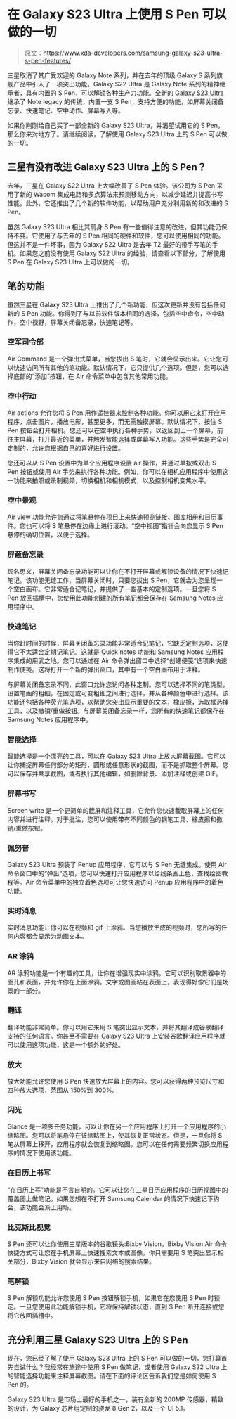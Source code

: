 # 在 Galaxy S23 Ultra 上使用 S Pen 可以做的一切

> 原文：<https://www.xda-developers.com/samsung-galaxy-s23-ultra-s-pen-features/>

三星取消了其广受欢迎的 Galaxy Note 系列，并在去年的顶级 Galaxy S 系列旗舰产品中引入了一项突出功能。Galaxy S22 Ultra 是 Galaxy Note 系列的精神继承者，具有内置的 S Pen，可以解锁各种生产力功能。全新的 [Galaxy S23 Ultra](https://www.xda-developers.com/samsung-galaxy-s23-ultra-review/) 继承了 Note legacy 的传统，内置一支 S Pen，支持方便的功能，如屏幕关闭备忘录、快速笔记、空中动作、屏幕写入等。

如果你刚刚给自己买了一部全新的 Galaxy S23 Ultra，并渴望试用它的 S Pen，那么你来对地方了。请继续阅读，了解使用 Galaxy S23 Ultra 上的 S Pen 可以做的一切。

## 三星有没有改进 Galaxy S23 Ultra 上的 S Pen？

去年，三星在 Galaxy S22 Ultra 上大幅改善了 S Pen 体验。该公司为 S Pen 采用了新的 Wacom 集成电路和多点算法来预测移动方向，以减少延迟并提高书写性能。此外，它还推出了几个新的软件功能，以帮助用户充分利用新的和改进的 S Pen。

虽然 Galaxy S23 Ultra 相比其前身 S Pen 有一些值得注意的改进，但其功能仍保持不变。它使用了与去年的 S Pen 相同的硬件和软件，您可以使用相同的功能。但这并不是一件坏事，因为 Galaxy S22 Ultra 是去年 T2 最好的带手写笔的手机。如果您之前没有使用 Galaxy S22 Ultra 的经验，请查看以下部分，了解使用 S Pen 在 Galaxy S23 Ultra 上可以做的一切。

## 笔的功能

虽然三星在 Galaxy S23 Ultra 上推出了几个新功能，但这次更新并没有包括任何新的 S Pen 功能。你得到了与以前软件版本相同的选择，包括空中命令，空中动作，空中视野，屏幕关闭备忘录，快速笔记等。

### 空军司令部

Air Command 是一个弹出式菜单，当您拔出 S 笔时，它就会显示出来。它让您可以快速访问所有其他的笔功能。默认情况下，它只提供几个选项。但是，您可以选择底部的“添加”按钮，在 Air 命令菜单中包含其他常用功能。

### 空中行动

Air actions 允许您将 S Pen 用作遥控器来控制各种功能。你可以用它来打开应用程序，点击图片，播放电影，甚至更多，而无需触摸屏幕。默认情况下，按住 S Pen 按钮会打开相机。您还可以在空中执行各种手势，以返回到上一个屏幕，前往主屏幕，打开最近的菜单，并触发智能选择或屏幕写入功能。这些手势是完全可定制的，允许您根据自己的喜好进行设置。

您还可以从 S Pen 设置中为单个应用程序设置 air 操作，并通过单按或双击 S Pen 按钮或使用 Air 手势来执行各种功能。例如，你可以在相机应用程序中使用这一功能来拍照或录制视频，切换相机和相机模式，以及控制相机变焦水平。

### 空中景观

Air view 功能允许您通过将笔悬停在项目上来快速预览链接、图库相册和日历事件。您也可以将 S 笔悬停在边缘上进行滚动。“空中视图”指针会向您显示 S Pen 悬停的确切位置，以便于选择。

### 屏蔽备忘录

顾名思义，屏幕关闭备忘录功能可以让你在不打开屏幕或解锁设备的情况下快速记笔记。该功能无缝工作，当屏幕关闭时，只要您拔出 S Pen，它就会为您呈现一个空白画布。它非常适合记笔记，并提供了一些基本的定制选项。一旦您将 S Pen 放回插槽中，您使用此功能创建的所有笔记都会保存在 Samsung Notes 应用程序中。

### 快速笔记

当你赶时间的时候，屏幕关闭备忘录功能非常适合记笔记，它缺乏定制选项，这使得它不太适合定期记笔记。这就是 Quick notes 功能和 Samsung Notes 应用程序集成的用武之地。您可以通过在 Air 命令弹出窗口中选择“创建便笺”选项来快速制作便笺。这将打开一个新的弹出窗口，其中有一个空白画布用于注释。

与屏幕关闭备忘录不同，此窗口允许您访问各种定制。您可以选择不同的笔类型，设置笔画的粗细，在固定或可变粗细之间进行选择，并从各种颜色中进行选择。该功能还包括各种荧光笔选项，以帮助您突出显示重要的文本，橡皮擦，选取框选择工具，以及撤销/重做按钮。与屏幕关闭备忘录一样，您所有的快速笔记都保存在 Samsung Notes 应用程序中。

### 智能选择

智能选择是一个漂亮的工具，可以在 Galaxy S23 Ultra 上放大屏幕截图。它可以让你捕捉屏幕任何部分的矩形、圆形或任意形状的截图，而不是抓取整个屏幕。您可以保存并共享截图，或者执行其他编辑，如删除背景、添加注释或创建 GIF。

### 屏幕书写

Screen write 是一个更简单的截屏和注释工具，它允许您快速截取屏幕上的任何内容并进行注释。对于批注，您可以使用带有不同颜色的钢笔工具、橡皮擦和撤销/重做按钮。

### 佩努普

Galaxy S23 Ultra 预装了 Penup 应用程序，它可以与 S Pen 无缝集成。使用 Air 命令窗口中的“弹出”选项，您可以快速打开应用程序以给线条画上色，查找绘图教程等。Air 命令菜单中的独立着色选项可让您快速访问 Penup 应用程序中的着色功能。

### 实时消息

实时消息功能让你可以在视频和 gif 上涂鸦。当您播放生成的视频时，您所写的任何内容都会显示为动画文本。

### AR 涂鸦

AR 涂鸦功能是一个有趣的工具，让你在增强现实中涂鸦。它可以识别取景器中的面孔和表面，并允许你在上面涂鸦。文字或图画粘在表面上，表现得好像它们是场景的一部分。

### 翻译

翻译功能非常简单。你可以用它来用 S 笔突出显示文本，并将其翻译成谷歌翻译支持的任何语言。你甚至不需要在 Galaxy S23 Ultra 上安装谷歌翻译应用程序就可以使用这项功能，这是一个额外的好处。

### 放大

放大功能允许您使用 S Pen 快速放大屏幕上的内容。您可以获得两种预览尺寸和四种放大选项，范围从 150%到 300%。

### 闪光

Glance 是一项多任务功能，可以让你在另一个应用程序上打开一个应用程序的小缩略图。您可以将笔悬停在该缩略图上，使其恢复正常状态。但是，一旦你将 S 笔从屏幕上移开，应用程序就会恢复到缩略图。您可以在任何需要频繁切换应用程序的情况下使用该功能。

### 在日历上书写

“在日历上写”功能是不言自明的。它可以让您在三星日历应用程序的日历视图中的覆盖图上做笔记。如果您想在不打开 Samsung Calendar 的情况下快速记下约会，该功能会派上用场。

### 比克斯比视觉

S Pen 还可以让你使用三星版本的谷歌镜头:Bixby Vision。Bixby Vision Air 命令快捷方式可让您在手机屏幕上快速搜索文本或图像。你只需要用 S 笔突出显示相关部分，Bixby Vision 就会显示来自网络的搜索结果。

### 笔解锁

S Pen 解锁功能允许您使用 S Pen 按钮解锁手机，如果它在您使用 S Pen 时锁定。一旦您使用此功能解锁手机，它将保持解锁状态，直到 S Pen 断开连接或您将它放回插槽中。

## 充分利用三星 Galaxy S23 Ultra 上的 S Pen

现在，您已经了解了使用 Galaxy S23 Ultra 上的 S Pen 可以做的一切，您打算首先尝试什么？我经常在旅途中使用 S Pen 做笔记，或者使用 Galaxy S22 Ultra 上的智能选择功能来注释屏幕截图。请在下面的评论区告诉我们您是如何使用 S Pen 的。

Galaxy S23 Ultra 是市场上最好的手机之一，装有全新的 200MP 传感器，精致的设计，为 Galaxy 芯片组定制的骁龙 8 Gen 2，以及一个 UI 5.1。